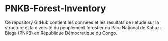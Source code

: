# PNKB-Forest-Inventory
Ce repository GitHub contient les données et les résultats de l'étude sur la structure et la diversité du peuplement forestier du Parc National de Kahuzi-Biega (PNKB) en République Démocratique du Congo.
